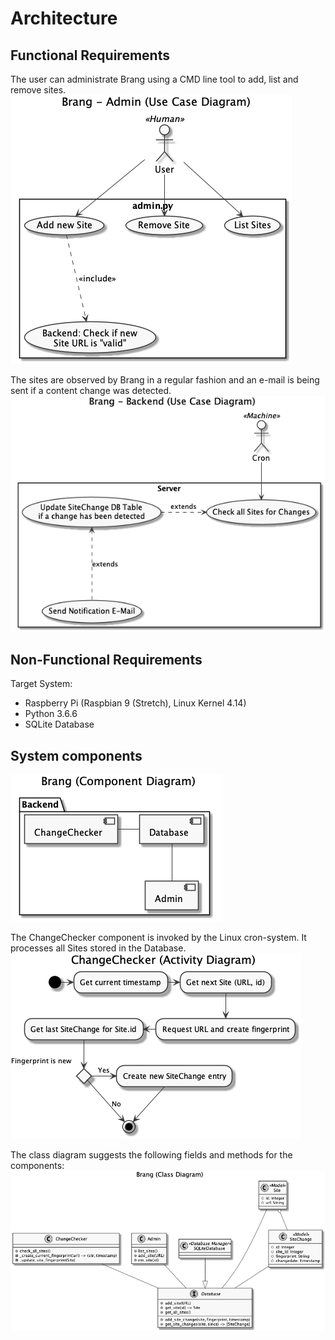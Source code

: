 # Architecture 

## Functional Requirements
The user can administrate Brang using a CMD line tool to add, list and remove sites. 
![alt text](images/use_case_diagram_human.png)

The sites are observed by Brang in a regular fashion and an e-mail is 
being sent if a content change was detected. 
![alt text](images/use_case_diagram_cron.png)

## Non-Functional Requirements
Target System:
* Raspberry Pi (Raspbian 9 (Stretch), Linux Kernel 4.14)
* Python 3.6.6
* SQLite Database

## System components
![alt text](images/component_diagram.png)

The ChangeChecker component is invoked by the Linux cron-system. It processes all Sites stored in the Database.
![alt text](images/activity_diagram_changechecker.png)

The class diagram suggests the following fields and methods for the components:
![alt text](images/class_diagram.png)